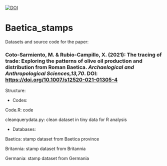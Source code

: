 [![DOI](https://zenodo.org/badge/309751311.svg)](https://zenodo.org/badge/latestdoi/309751311)


# Baetica_stamps
Datasets and source code for the paper:

### **Coto-Sarmiento, M. & Rubio-Campillo, X. (2021)**: The tracing of trade: Exploring the patterns of olive oil production and distribution from Roman Baetica. *Archaelogical and Anthropological Sciences,13,70*. DOI: https://doi.org/10.1007/s12520-021-01305-4

Structure: 

- Codes:

Code.R: code

cleanquerydata.py: clean dataset in tiny data for R analysis

- Databases: 

Baetica: stamp dataset from Baetica province

Britannia: stamp dataset from Britannia

Germania: stamp dataset from Germania

